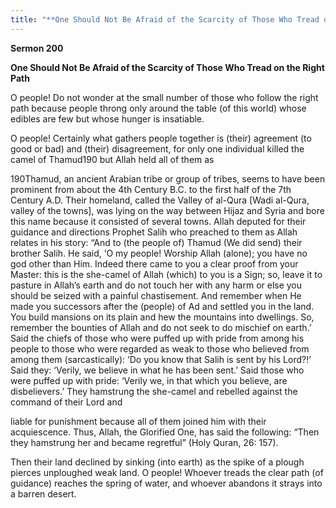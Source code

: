 ```yaml
---
title: "**One Should Not Be Afraid of the Scarcity of Those Who Tread on the Right Path**" 
---
```

**Sermon 200**

**One Should Not Be Afraid of the Scarcity of Those Who Tread on the Right Path**

O people\! Do not wonder at the small number of those who follow the right path because people throng only around the table \(of this world\) whose edibles are few but whose hunger is insatiable\.

O people\! Certainly what gathers people together is \(their\) agreement \(to good or bad\) and \(their\) disagreement, for only one individual killed the camel of Thamud190 but Allah held all of them as

190Thamud, an ancient Arabian tribe or group of tribes, seems to have been prominent from about the 4th Century B\.C\. to the first half of the 7th Century A\.D\. Their homeland, called the Valley of al\-Qura \[Wadi al\-Qura, valley of the towns\], was lying on the way between Hijaz and Syria and bore this name because it consisted of several towns\. Allah deputed for their guidance and directions Prophet Salih who preached to them as Allah relates in his story: “And to \(the people of\) Thamud \(We did send\) their brother Salih\. He said, ‘O my people\! Worship Allah \(alone\); you have no god other than Him\. Indeed there came to you a clear proof from your Master: this is the she\-camel of Allah \(which\) to you is a Sign; so, leave it to pasture in Allah’s earth and do not touch her with any harm or else you should be seized with a painful chastisement\. And remember when He made you successors after the \(people\) of Ad and settled you in the land\. You build mansions on its plain and hew the mountains into dwellings\. So, remember the bounties of Allah and do not seek to do mischief on earth\.’ Said the chiefs of those who were puffed up with pride from among his people to those who were regarded as weak to those who believed from among them \(sarcastically\): ‘Do you know that Salih is sent by his Lord?\!’ Said they: ‘Verily, we believe in what he has been sent\.’ Said those who were puffed up with pride: ‘Verily we, in that which you believe, are disbelievers\.’ They hamstrung the she\-camel and rebelled against the command of their Lord and

<a id="page682"></a>liable for punishment because all of them joined him with their acquiescence\. Thus, Allah, the Glorified One, has said the following: “Then they hamstrung her and became regretful” \(Holy Quran, 26: 157\)\.

Then their land declined by sinking \(into earth\) as the spike of a plough pierces unploughed weak land\. O people\! Whoever treads the clear path \(of guidance\) reaches the spring of water, and whoever abandons it strays into a barren desert\.

